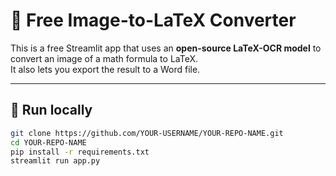 # 🧮 Free Image-to-LaTeX Converter

This is a free Streamlit app that uses an **open-source LaTeX-OCR model** to convert an image of a math formula to LaTeX.  
It also lets you export the result to a Word file.

---

## 🚀 Run locally

```bash
git clone https://github.com/YOUR-USERNAME/YOUR-REPO-NAME.git
cd YOUR-REPO-NAME
pip install -r requirements.txt
streamlit run app.py

